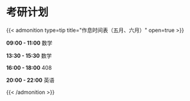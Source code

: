 # 考研计划


{{< admonition type=tip title="作息时间表（五月、六月）" open=true >}}

**09:00 - 11:00** 数学

**13:30 - 15:30** 数学

**16:00 - 18:00** 408

**20:00 - 22:00** 英语

{{< /admonition >}}

